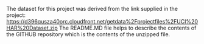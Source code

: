 The dataset for this project was derived from the link supplied in the project:
https://d396qusza40orc.cloudfront.net/getdata%2Fprojectfiles%2FUCI%20HAR%20Dataset.zip 
The README.MD file helps to describe the contents of the GITHUB repository which is the contents of the unzipped file.



